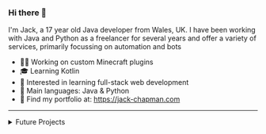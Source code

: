 ### Hi there 👋

I'm Jack, a 17 year old Java developer from Wales, UK. I have been working with Java and Python as a freelancer for several years and offer a variety of services, primarily focussing on automation and bots

- 👨‍💻 Working on custom Minecraft plugins
- 🎓 Learning Kotlin
- 🤔 Interested in learning full-stack web development
- 💬 Main languages: Java & Python
- 🔗 Find my portfolio at: https://jack-chapman.com

---

<details>
  <summary>Future Projects</summary>
  
  * Integrating Discord bots with a full stack web dashboard
  * Update current portfolio and release source
  * Make open source Spigot plugins to show experience
</details>
